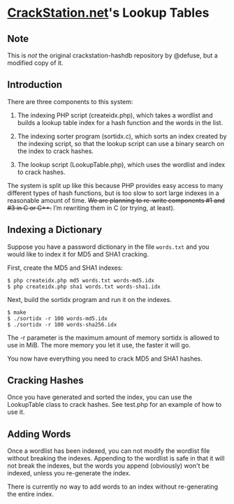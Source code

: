 [CrackStation.net](http://crackstation.net/)'s Lookup Tables
============================================================

Note
----
This is *not* the original crackstation-hashdb repository by @defuse, but a modified copy of it.

Introduction
------------

There are three components to this system:

1. The indexing PHP script (createidx.php), which takes a wordlist and builds
   a lookup table index for a hash function and the words in the list.

2. The indexing sorter program (sortidx.c), which sorts an index created by the
   indexing script, so that the lookup script can use a binary search on the 
   index to crack hashes.

3. The lookup script (LookupTable.php), which uses the wordlist and index to
   crack hashes.

The system is split up like this because PHP provides easy access to many
different types of hash functions, but is too slow to sort large indexes in
a reasonable amount of time. ~~We are planning to re-write components #1 and #3 in
C or C++.~~ I’m rewriting them in C (or trying, at least).

Indexing a Dictionary
---------------------

Suppose you have a password dictionary in the file `words.txt` and you would
like to index it for MD5 and SHA1 cracking.

First, create the MD5 and SHA1 indexes:

    $ php createidx.php md5 words.txt words-md5.idx
    $ php createidx.php sha1 words.txt words-sha1.idx

Next, build the sortidx program and run it on the indexes.

    $ make
    $ ./sortidx -r 100 words-md5.idx
    $ ./sortidx -r 100 words-sha256.idx

The -r parameter is the maximum amount of memory sortidx is allowed to use in
MiB. The more memory you let it use, the faster it will go.

You now have everything you need to crack MD5 and SHA1 hashes.

Cracking Hashes
---------------

Once you have generated and sorted the index, you can use the LookupTable class
to crack hashes. See test.php for an example of how to use it.

Adding Words
------------

Once a wordlist has been indexed, you can not modify the wordlist file without
breaking the indexes. Appending to the wordlist is safe in that it will not
break the indexes, but the words you append (obviously) won't be indexed,
unless you re-generate the index. 

There is currently no way to add words to an index without re-generating the
entire index.

